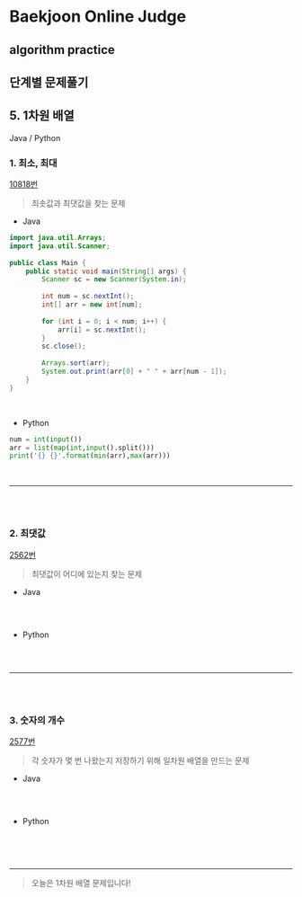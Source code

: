 # Baekjoon Online Judge

## algorithm practice

## 단계별 문제풀기

## 5. 1차원 배열

Java / Python
<br>

### 1. 최소, 최대
[10818번](https://www.acmicpc.net/problem/10818) 
> 최솟값과 최댓값을 찾는 문제

- Java
```java
import java.util.Arrays;
import java.util.Scanner;
 
public class Main {
	public static void main(String[] args) {
		Scanner sc = new Scanner(System.in);
        
		int num = sc.nextInt();
		int[] arr = new int[num];
        
		for (int i = 0; i < num; i++) {
			arr[i] = sc.nextInt();
		}
		sc.close();
        
		Arrays.sort(arr);
		System.out.print(arr[0] + " " + arr[num - 1]);
	}
}
```

<br>

- Python

```python
num = int(input())
arr = list(map(int,input().split()))
print('{} {}'.format(min(arr),max(arr)))
```
<br>

---


<br><br>

### 2. 최댓값
[2562번](https://www.acmicpc.net/problem/2562) 
> 최댓값이 어디에 있는지 찾는 문제

- Java
```java


```

<br>

- Python

```python

```

<br>

---

<br><br>

### 3. 숫자의 개수
[2577번](https://www.acmicpc.net/problem/2577) 
> 각 숫자가 몇 번 나왔는지 저장하기 위해 일차원 배열을 만드는 문제

- Java
```java

```

<br>

- Python

```python

```

<br><br>

---
> 오늘은 1차원 배열 문제입니다!
